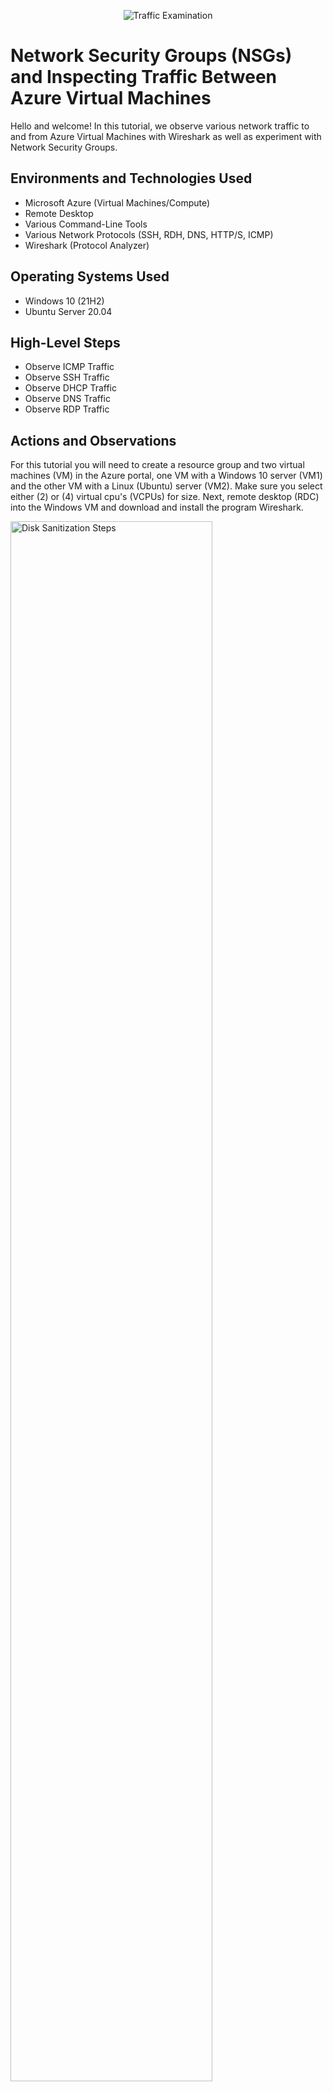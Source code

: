 <p align="center">
<img src="https://i.imgur.com/Ua7udoS.png" alt="Traffic Examination"/>
</p>

<h1>Network Security Groups (NSGs) and Inspecting Traffic Between Azure Virtual Machines</h1>
Hello and welcome! In this tutorial, we observe various network traffic to and from Azure Virtual Machines with Wireshark as well as experiment with Network Security Groups. <br />

<h2>Environments and Technologies Used</h2>

- Microsoft Azure (Virtual Machines/Compute)
- Remote Desktop
- Various Command-Line Tools
- Various Network Protocols (SSH, RDH, DNS, HTTP/S, ICMP)
- Wireshark (Protocol Analyzer)

<h2>Operating Systems Used </h2>

- Windows 10 (21H2)
- Ubuntu Server 20.04

<h2>High-Level Steps</h2>

- Observe ICMP Traffic
- Observe SSH Traffic
- Observe DHCP Traffic
- Observe DNS Traffic
- Observe RDP Traffic

<h2>Actions and Observations</h2>

For this tutorial you will need to create a resource group and two virtual machines (VM) in the Azure portal, one VM with a Windows 10 server (VM1) and the other VM with a Linux (Ubuntu) server (VM2). Make sure you select either (2) or (4) virtual cpu's (VCPUs) for size. Next, remote desktop (RDC) into the Windows VM and download and install the program Wireshark.    

<p>
<img src="https://i.imgur.com/GHzjkqF.png" height="80%" width="80%" alt="Disk Sanitization Steps"/>
</p>

<h3>Observe ICMP Traffic</h3>

Internet Control Message Protocol is the protocol used by "ping," to check the connection between two computers.

Open Wireshark and click the blue icon on top left below the File tab to begin capturing "packets." Then, filter for ICMP traffic by entering "icmp" in the filter bar. Remember that ICMP is the protocol that "ping" uses, which is used to check connectivity between two machines/systems; we will check the connection between the two VM's.

<p>
<img src="https://i.imgur.com/zA2l7ow.png" height="80%" width="80%" alt="Disk Sanitization Steps"/>
</p>

<p>
<img src="https://i.imgur.com/Y8DmN9Z.png" height="80%" width="80%" alt="Disk Sanitization Steps"/>
</p>

<br />

From the Azure portal, copy the private IP address of the Ubuntu VM. Go back to Windows VM in RDC and open either Command Prompt or Powershell and "ping" the private IP address of VM2. Observe the ICMP traffic in Wireshark.   

<p>
<img src="https://i.imgur.com/n19x6cO.png" height="80%" width="80%" alt="Disk Sanitization Steps"/>
</p>

Next, initiate a perpetual (non-stop) "ping" (ping <IP address> -t) from V1M to VM2.

<p>
<img src="https://i.imgur.com/r0eRDhl.png" height="80%" width="80%" alt="Disk Sanitization Steps"/>
</p>

You will now change the Firewall settings of VM2 to stop the passing of ICMP traffic: in the Azure portal, search for "network security groups" and click the one for VM2 > click "Inbound security rules" under Settings on the left panel > click Add > select ICMP for Protocol > select Deny for Action > give the rule any name, such as "Deny_ICMP" > Add    

<p>
<img src="https://i.imgur.com/56ZuMDB.png" height="80%" width="80%" alt="Disk Sanitization Steps"/>
</p>

<br />

Observe the activity in Powershell and notice that the ping request begins to fail/time out.

<p>
<img src="https://i.imgur.com/kG2TEJO.png" height="80%" width="80%" alt="Disk Sanitization Steps"/>
</p>

Now, go back to Azure portal and enable ICMP traffic in the rule you created. Notice the ping request begins to succeed and receive a reply in Powershell. You can then stop the ping by typing control (C) in Powershell.  

<p>
<img src="https://i.imgur.com/pWTVK3I.png" height="80%" width="80%" alt="Disk Sanitization Steps"/>
</p>
<br />

<h3>Observe SSH Traffic</h3>

Secure Shell protocol is used when remotely connecting from one computer to another and accessing a command-line.

In Wireshark, filter for SSH traffic by typing "ssh" in the filter bar and clicking the green refresh icon above it.

<p>
<img src="https://i.imgur.com/Eg9bYIy.png" height="80%" width="80%" alt="Disk Sanitization Steps"/>
</p>

You will now "SSH into" VM2 from VM1 (within RDC) by typing "ssh," the username from VM2 setup and the private IP address of VM2 in Powershell. Answer "yes" for question at the bottom to continue connecting and enter the password created during VM2 setup when prompted (it will not be visible). Notice username in green at bottom, which means connection to VM2 is established. Notice the SSH traffic in Wireshark. You can now close the VM2 connection by typing "exit" and pressing "enter."   

<p>
<img src="https://i.imgur.com/HujYTOg.png" height="80%" width="80%" alt="Disk Sanitization Steps"/>
</p>

<h3>Observe DHCP Traffic</h3>

Dynamic Host Configuration Protocol (DHCP) is the protocol that provides a device on the network its IP address. 

In Wireshark, filter for DHCP traffic using same steps from above and attempt to renew the IP address of VM1 within RDC by typing "ipconfig /renew" in Powershell. Notice the DHCP traffic in Wireshark. 

<p>
<img src="https://i.imgur.com/43vRDUd.png" height="80%" width="80%" alt="Disk Sanitization Steps"/>
</p>

<h3>Observe DNS Traffic</h3>

Domain Name System is the protocol used by the command-line "nslookup" to retrieve the IP address of websites.

From VM1 in RDC, filter for DNS traffic in Wireshark using steps from above and in Powershell type the command-line "nslookup www.google.com" to retrieve the IP address of google.com. Notice Google's addresses and the DNS traffic in Wireshark.  

<p>
<img src="https://i.imgur.com/LSnCgoT.png" height="80%" width="80%" alt="Disk Sanitization Steps"/>
</p>

<h3>Observe RDP Traffic</h3>

Remote Desktop Protocol uses "port number" 3389 and is used when remotely connecting from one computer to another.

In Wireshark, follow same steps from above and filter "tcp.port == 3389." Observe the streaming traffic of "packets" between your actual computer and VM1, which you are accessing via RDP.

<p>
<img src="https://i.imgur.com/2BGLstI.png" height="80%" width="80%" alt="Disk Sanitization Steps"/>
</p>

<h3>Cleanup</h3>

You can close your Remote Desktop connection and delete the Resource Group created at the beginning of this tutorial. Verify Resource Group deletion.

This concludes the tutorial. Congrats!

